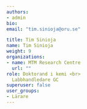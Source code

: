 ```yaml
---
authors:
- admin
bio: 
email: "tim.sinioja@oru.se"

title: Tim Sinioja
name: Tim Sinioja
weight: 9
organizations:
- name: MTM Research Centre
  url: ""
role: Doktorand i kemi <br> 
  Labbhandledare GC
superuser: false
user_groups:
- Lärare
---
```




